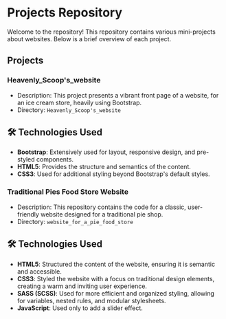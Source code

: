 # Projects Repository

Welcome to the repository! This repository contains various mini-projects about websites. Below is a brief overview of each project.

## Projects

### Heavenly_Scoop's_website
- Description: This project presents a vibrant front page of a website, for an ice cream store, heavily using Bootstrap.
- Directory: `Heavenly_Scoop's_website`

## 🛠️ Technologies Used

- **Bootstrap**: Extensively used for layout, responsive design, and pre-styled components.
- **HTML5**: Provides the structure and semantics of the content.
- **CSS3**: Used for additional styling beyond Bootstrap's default styles.

### Traditional Pies Food Store Website
- Description: This repository contains the code for a classic, user-friendly website designed for a traditional pie shop.
- Directory: `website_for_a_pie_food_store`

## 🛠️ Technologies Used

- **HTML5**: Structured the content of the website, ensuring it is semantic and accessible.
- **CSS3**: Styled the website with a focus on traditional design elements, creating a warm and inviting user experience.
- **SASS (SCSS)**: Used for more efficient and organized styling, allowing for variables, nested rules, and modular stylesheets.
- **JavaScript**: Used only to add a slider effect.
